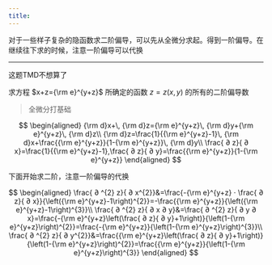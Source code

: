 ```yaml
---
title:
---
```


对于一些样子复杂的隐函数求二阶偏导，可以先从全微分求起。得到一阶偏导。在继续往下求的时候，注意一阶偏导可以代换

---

这题TMD不想算了

求方程 $x+z={\rm e}^{y+z}$ 所确定的函数 $z=z(x, y)$ 的所有的二阶偏导数

>全微分打基础

$$
\begin{aligned}
{\rm d}x+\, {\rm d}z={\rm e}^{y+z}\, {\rm d}y+{\rm e}^{y+z}\, {\rm d}z\\
{\rm d}z=\frac{1}{{\rm e}^{y+z}-1}\, {\rm d}x+\frac{{\rm e}^{y+z}}{1-{\rm e}^{y+z}}\, {\rm d}y\\
\frac{ ∂ z}{ ∂ x}=\frac{1}{{\rm e}^{y+z}-1},\frac{ ∂ z}{ ∂ y}=\frac{{\rm e}^{y+z}}{1-{\rm e}^{y+z}}
\end{aligned}
$$

下面开始求二阶，注意一阶偏导的代换

$$
\begin{aligned}
\frac{ ∂ ^{2} z}{ ∂ x^{2}}&=\frac{-{\rm e}^{y+z} ⋅ \frac{ ∂ z}{ ∂ x}}{\left({\rm e}^{y+z}-1\right)^{2}}=-\frac{{\rm e}^{y+z}}{\left({\rm e}^{y+z}-1\right)^{3}}\\
\frac{ ∂ ^{2} z}{ ∂ x ∂ y}&=\frac{ ∂ ^{2} z}{ ∂ y ∂ x}=\frac{-{\rm e}^{y+z}\left(\frac{ ∂ z}{ ∂ y}+1\right)}{\left(1-{\rm e}^{y+z}\right)^{2}}=\frac{-{\rm e}^{y+z}}{\left(1-{\rm e}^{y+z}\right)^{3}}\\
\frac{ ∂ ^{2} z}{ ∂ y^{2}}&=\frac{{\rm e}^{y+z}\left(\frac{ ∂ z}{ ∂ y}+1\right)}{\left(1-{\rm e}^{y+z}\right)^{2}}=\frac{{\rm e}^{y+z}}{\left(1-{\rm e}^{y+z}\right)^{3}}
\end{aligned}
$$
